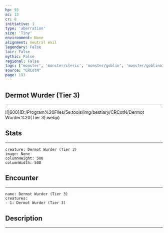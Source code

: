 ```yaml
---
hp: 93
ac: 13
cr: 8
initiative: 1
type: 'aberration'    
size: 'Tiny'
environment: None
alignment: neutral evil
legendary: False
lair: False
mythic: False
regional: False
tags: ['monster', 'monster/cleric', 'monster/goblin', 'monster/goblinoid']
source: "CRCotN"
page: 193
---
```


## Dermot Wurder (Tier 3)
---

![|600](D:/Program%20Files/5e.tools/img/bestiary/CRCotN/Dermot Wurder%20(Tier 3).webp)

## Stats
---

```statblock
creature: Dermot Wurder (Tier 3)
image: None
columnHeight: 500
columnWidth: 500
```

## Encounter
---

```encounter-table
name: Dermot Wurder (Tier 3)
creatures:
- 1: Dermot Wurder (Tier 3)
```

## Description
---




